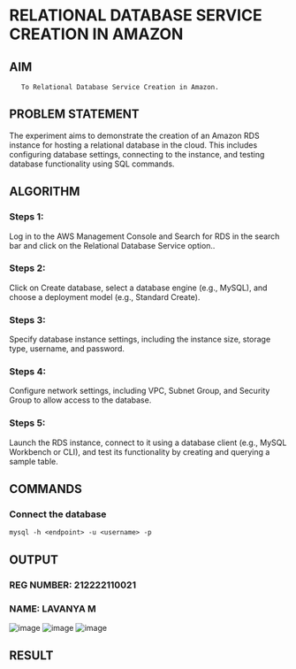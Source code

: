  # RELATIONAL DATABASE SERVICE CREATION IN AMAZON
  ## AIM
       To Relational Database Service Creation in Amazon.
## PROBLEM STATEMENT
    
The experiment aims to demonstrate the creation of an Amazon RDS instance for hosting a relational database in the cloud. This includes configuring database settings, connecting to the instance, and testing database functionality using SQL commands.


## ALGORITHM
 ### Steps 1:
 Log in to the AWS Management Console and Search for RDS in the search bar and click on the Relational Database Service option..
 ### Steps 2:
 Click on Create database, select a database engine (e.g., MySQL), and choose a deployment model (e.g., Standard Create).
 ### Steps 3:
 Specify database instance settings, including the instance size, storage type, username, and password.
 ### Steps 4:
 Configure network settings, including VPC, Subnet Group, and Security Group to allow access to the database.
 ### Steps 5:
 Launch the RDS instance, connect to it using a database client (e.g., MySQL Workbench or CLI), and test its functionality by creating and querying a sample table.
## COMMANDS
### Connect the database
```
mysql -h <endpoint> -u <username> -p
```

## OUTPUT
### REG NUMBER: 212222110021
### NAME: LAVANYA M
 
![image](https://github.com/user-attachments/assets/0bd978f3-0053-4be4-8988-94caea65cdd5)
![image](https://github.com/user-attachments/assets/4c1be862-b5b7-405d-9fa4-c0e41ab76092)
![image](https://github.com/user-attachments/assets/291bd9bb-57fa-4f14-bf3f-0fc5133ef92d)

## RESULT
 

  


